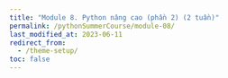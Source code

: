 ```yaml
---
title: "Module 8. Python nâng cao (phần 2) (2 tuần)"
permalink: /pythonSummerCourse/module-08/
last_modified_at: 2023-06-11
redirect_from:
  - /theme-setup/
toc: false
---
```

